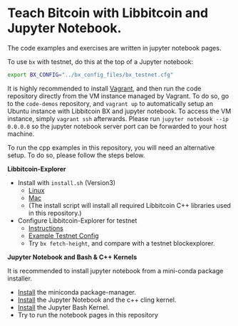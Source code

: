 # Teach Bitcoin with Libbitcoin and Jupyter Notebook.

The code examples and exercises are written in jupyter notebook pages.

To use `bx` with testnet, do this at the top of a Jupyter notebook:
```bash
export BX_CONFIG="../bx_config_files/bx_testnet.cfg"
```

It is highly recommended to install [Vagrant](https://www.vagrantup.com/downloads.html), and then run the code repository directly from the VM instance managed by Vagrant. To do so, go to the `code-demos` repository, and `vagrant up` to automatically setup an Ubuntu instance with Libbitcoin BX and jupyter notebook. To access the VM instance, simply `vagrant ssh` afterwards. Please run `jupyter notebook --ip 0.0.0.0` so the jupyter notebook server port can be forwarded to your host machine.

To run the cpp examples in this repository, you will need an alternative setup. To do so, please follow the steps below.

**Libbitcoin-Explorer**
* Install with `install.sh` (Version3)
  * [Linux](https://github.com/libbitcoin/libbitcoin-explorer/blob/master/README.md#debianubuntu)
  * [Mac](https://github.com/libbitcoin/libbitcoin-explorer/blob/master/README.md#macintosh)
  * (The install script will install all required Libbitcoin C++ libraries used in this repository.)
* Configure Libbitcoin-Explorer for testnet
  * [Instructions](https://github.com/libbitcoin/libbitcoin-explorer/wiki/Configuration-Settings)
  * [Example Testnet Config](https://gist.github.com/jachiang/fb5ff9ced998affd92ee58a580d3e052)
  * Try `bx fetch-height`, and compare with a testnet blockexplorer.

**Jupyter Notebook and Bash & C++ Kernels**

It is recommended to install jupyter notebook from a mini-conda package installer.
* [Install](https://conda.io/miniconda.html) the miniconda package-manager.
* [Install](https://github.com/QuantStack/xeus-cling/blob/master/README.md) the Jupyter Notebook and the c++ cling kernel.
* [Install](https://github.com/takluyver/bash_kernel/blob/master/README.rst) the Jupyter Bash Kernel.
* Try to run the notebook pages in this repository
